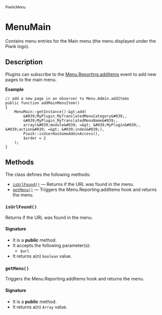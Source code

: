 <small>Piwik\Menu</small>

MenuMain
========

Contains menu entries for the Main menu (the menu displayed under the Piwik logo).

Description
-----------

Plugins can subscribe to the [Menu.Reporting.addItems](#) event to add new pages to
the main menu.

**Example**

    // add a new page in an observer to Menu.Admin.addItems
    public function addMainMenuItem()
    {
        MenuMain::getInstance()-&gt;add(
            &#039;MyPlugin_MyTranslatedMenuCategory&#039;,
            &#039;MyPlugin_MyTranslatedMenuName&#039;,
            array(&#039;module&#039; =&gt; &#039;MyPlugin&#039;, &#039;action&#039; =&gt; &#039;index&#039;),
            Piwik::isUserHasSomeAdminAccess(),
            $order = 2
        );
    }


Methods
-------

The class defines the following methods:

- [`isUrlFound()`](#isUrlFound) &mdash; Returns if the URL was found in the menu.
- [`getMenu()`](#getMenu) &mdash; Triggers the Menu.Reporting.addItems hook and returns the menu.

### `isUrlFound()` <a name="isUrlFound"></a>

Returns if the URL was found in the menu.

#### Signature

- It is a **public** method.
- It accepts the following parameter(s):
    - `$url`
- It returns a(n) `boolean` value.

### `getMenu()` <a name="getMenu"></a>

Triggers the Menu.Reporting.addItems hook and returns the menu.

#### Signature

- It is a **public** method.
- It returns a(n) `Array` value.

